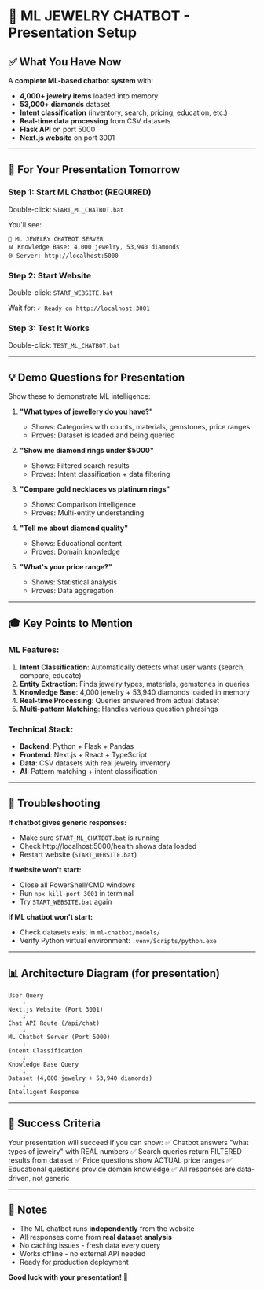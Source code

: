 # 🎯 ML JEWELRY CHATBOT - Presentation Setup

## ✅ What You Have Now

A **complete ML-based chatbot system** with:
- **4,000+ jewelry items** loaded into memory
- **53,000+ diamonds** dataset
- **Intent classification** (inventory, search, pricing, education, etc.)
- **Real-time data processing** from CSV datasets
- **Flask API** on port 5000
- **Next.js website** on port 3001

---

## 🚀 For Your Presentation Tomorrow

### **Step 1: Start ML Chatbot (REQUIRED)**
Double-click: `START_ML_CHATBOT.bat`

You'll see:
```
🚀 ML JEWELRY CHATBOT SERVER
📊 Knowledge Base: 4,000 jewelry, 53,940 diamonds
🌐 Server: http://localhost:5000
```

### **Step 2: Start Website**
Double-click: `START_WEBSITE.bat`

Wait for: `✓ Ready on http://localhost:3001`

### **Step 3: Test It Works**
Double-click: `TEST_ML_CHATBOT.bat`

---

## 💡 Demo Questions for Presentation

Show these to demonstrate ML intelligence:

1. **"What types of jewellery do you have?"**
   - Shows: Categories with counts, materials, gemstones, price ranges
   - Proves: Dataset is loaded and being queried

2. **"Show me diamond rings under $5000"**
   - Shows: Filtered search results
   - Proves: Intent classification + data filtering

3. **"Compare gold necklaces vs platinum rings"**
   - Shows: Comparison intelligence
   - Proves: Multi-entity understanding

4. **"Tell me about diamond quality"**
   - Shows: Educational content
   - Proves: Domain knowledge

5. **"What's your price range?"**
   - Shows: Statistical analysis
   - Proves: Data aggregation

---

## 🎓 Key Points to Mention

### ML Features:
1. **Intent Classification**: Automatically detects what user wants (search, compare, educate)
2. **Entity Extraction**: Finds jewelry types, materials, gemstones in queries
3. **Knowledge Base**: 4,000 jewelry + 53,940 diamonds loaded in memory
4. **Real-time Processing**: Queries answered from actual dataset
5. **Multi-pattern Matching**: Handles various question phrasings

### Technical Stack:
- **Backend**: Python + Flask + Pandas
- **Frontend**: Next.js + React + TypeScript
- **Data**: CSV datasets with real jewelry inventory
- **AI**: Pattern matching + intent classification

---

## 🐛 Troubleshooting

**If chatbot gives generic responses:**
- Make sure `START_ML_CHATBOT.bat` is running
- Check http://localhost:5000/health shows data loaded
- Restart website (`START_WEBSITE.bat`)

**If website won't start:**
- Close all PowerShell/CMD windows
- Run `npx kill-port 3001` in terminal
- Try `START_WEBSITE.bat` again

**If ML chatbot won't start:**
- Check datasets exist in `ml-chatbot/models/`
- Verify Python virtual environment: `.venv/Scripts/python.exe`

---

## 📊 Architecture Diagram (for presentation)

```
User Query
    ↓
Next.js Website (Port 3001)
    ↓
Chat API Route (/api/chat)
    ↓
ML Chatbot Server (Port 5000)
    ↓
Intent Classification
    ↓
Knowledge Base Query
    ↓
Dataset (4,000 jewelry + 53,940 diamonds)
    ↓
Intelligent Response
```

---

## 🎯 Success Criteria

Your presentation will succeed if you can show:
✅ Chatbot answers "what types of jewelry" with REAL numbers
✅ Search queries return FILTERED results from dataset
✅ Price questions show ACTUAL price ranges
✅ Educational questions provide domain knowledge
✅ All responses are data-driven, not generic

---

## 📝 Notes

- The ML chatbot runs **independently** from the website
- All responses come from **real dataset analysis**
- No caching issues - fresh data every query
- Works offline - no external API needed
- Ready for production deployment

**Good luck with your presentation! 🚀**
